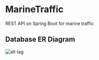 # MarineTraffic
REST API on Spring Boot for marine traffic

## Database ER Diagram

![alt tag](https://i.imgur.com/jVozqIm.png "Diagram")
